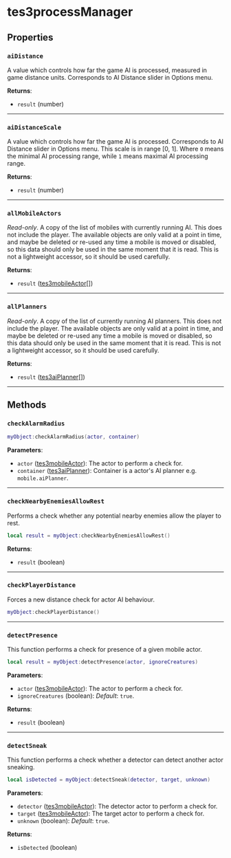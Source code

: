 # tes3processManager
<div class="search_terms" style="display: none">tes3processmanager, processmanager</div>

<!---
	This file is autogenerated. Do not edit this file manually. Your changes will be ignored.
	More information: https://github.com/MWSE/MWSE/tree/master/docs
-->



## Properties

### `aiDistance`
<div class="search_terms" style="display: none">aidistance</div>

A value which controls how far the game AI is processed, measured in game distance units. Corresponds to AI Distance slider in Options menu.

**Returns**:

* `result` (number)

***

### `aiDistanceScale`
<div class="search_terms" style="display: none">aidistancescale</div>

A value which controls how far the game AI is processed. Corresponds to AI Distance slider in Options menu. This scale is in range [0, 1]. Where `0` means the minimal AI processing range, while `1` means maximal AI processing range.

**Returns**:

* `result` (number)

***

### `allMobileActors`
<div class="search_terms" style="display: none">allmobileactors</div>

*Read-only*. A copy of the list of mobiles with currently running AI. This does not include the player. The available objects are only valid at a point in time, and maybe be deleted or re-used any time a mobile is moved or disabled, so this data should only be used in the same moment that it is read. This is not a lightweight accessor, so it should be used carefully.

**Returns**:

* `result` ([tes3mobileActor](../types/tes3mobileActor.md)[])

***

### `allPlanners`
<div class="search_terms" style="display: none">allplanners</div>

*Read-only*. A copy of the list of currently running AI planners. This does not include the player. The available objects are only valid at a point in time, and maybe be deleted or re-used any time a mobile is moved or disabled, so this data should only be used in the same moment that it is read. This is not a lightweight accessor, so it should be used carefully.

**Returns**:

* `result` ([tes3aiPlanner](../types/tes3aiPlanner.md)[])

***

## Methods

### `checkAlarmRadius`
<div class="search_terms" style="display: none">checkalarmradius</div>



```lua
myObject:checkAlarmRadius(actor, container)
```

**Parameters**:

* `actor` ([tes3mobileActor](../types/tes3mobileActor.md)): The actor to perform a check for.
* `container` ([tes3aiPlanner](../types/tes3aiPlanner.md)): Container is a actor's AI planner e.g. `mobile.aiPlanner`.

***

### `checkNearbyEnemiesAllowRest`
<div class="search_terms" style="display: none">checknearbyenemiesallowrest</div>

Performs a check whether any potential nearby enemies allow the player to rest.

```lua
local result = myObject:checkNearbyEnemiesAllowRest()
```

**Returns**:

* `result` (boolean)

***

### `checkPlayerDistance`
<div class="search_terms" style="display: none">checkplayerdistance</div>

Forces a new distance check for actor AI behaviour.

```lua
myObject:checkPlayerDistance()
```

***

### `detectPresence`
<div class="search_terms" style="display: none">detectpresence</div>

This function performs a check for presence of a given mobile actor.

```lua
local result = myObject:detectPresence(actor, ignoreCreatures)
```

**Parameters**:

* `actor` ([tes3mobileActor](../types/tes3mobileActor.md)): The actor to perform a check for.
* `ignoreCreatures` (boolean): *Default*: `true`.

**Returns**:

* `result` (boolean)

***

### `detectSneak`
<div class="search_terms" style="display: none">detectsneak</div>

This function performs a check whether a detector can detect another actor sneaking.

```lua
local isDetected = myObject:detectSneak(detector, target, unknown)
```

**Parameters**:

* `detector` ([tes3mobileActor](../types/tes3mobileActor.md)): The detector actor to perform a check for.
* `target` ([tes3mobileActor](../types/tes3mobileActor.md)): The target actor to perform a check for.
* `unknown` (boolean): *Default*: `true`.

**Returns**:

* `isDetected` (boolean)

